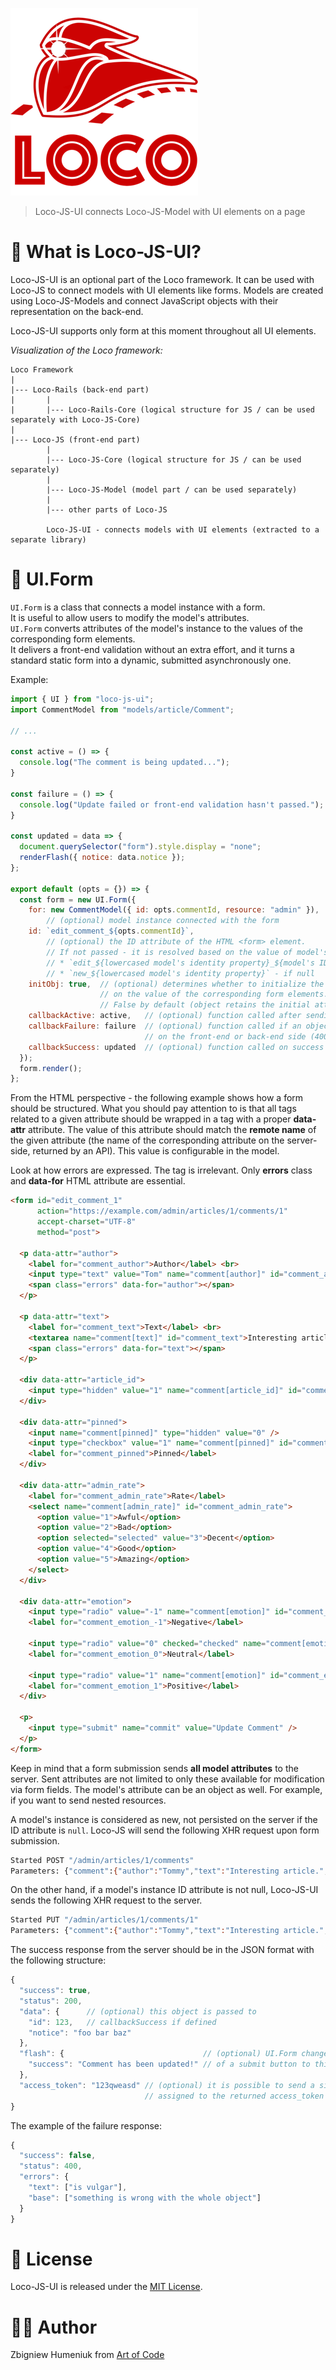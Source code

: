 ![logo](https://raw.githubusercontent.com/artofcodelabs/artofcodelabs.github.io/master/assets/ext/loco_logo_trans_sqr-300px.png)

> Loco-JS-UI connects Loco-JS-Model with UI elements on a page

# 🧐 What is Loco-JS-UI?

Loco-JS-UI is an optional part of the Loco framework. It can be used with Loco-JS to connect models with UI elements like forms. Models are created using Loco-JS-Models and connect JavaScript objects with their representation on the back-end.

Loco-JS-UI supports only form at this moment throughout all UI elements.

*Visualization of the Loco framework:*

```
Loco Framework
|
|--- Loco-Rails (back-end part)
|       |
|       |--- Loco-Rails-Core (logical structure for JS / can be used separately with Loco-JS-Core)
|
|--- Loco-JS (front-end part)
        |
        |--- Loco-JS-Core (logical structure for JS / can be used separately)
        |
        |--- Loco-JS-Model (model part / can be used separately)
        |
        |--- other parts of Loco-JS

        Loco-JS-UI - connects models with UI elements (extracted to a separate library)
```

# 📝 UI.Form

`UI.Form` is a class that connects a model instance with a form.  
It is useful to allow users to modify the model's attributes.  
`UI.Form` converts attributes of the model's instance to the values of the corresponding form elements.  
It delivers a front-end validation without an extra effort, and it turns a standard static form into a dynamic, submitted asynchronously one.

Example:

```javascript
import { UI } from "loco-js-ui";
import CommentModel from "models/article/Comment";

// ...

const active = () => {
  console.log("The comment is being updated...");
}

const failure = () => {
  console.log("Update failed or front-end validation hasn't passed.");
}

const updated = data => {
  document.querySelector("form").style.display = "none";
  renderFlash({ notice: data.notice });
};

export default (opts = {}) => {
  const form = new UI.Form({
    for: new CommentModel({ id: opts.commentId, resource: "admin" }),
        // (optional) model instance connected with the form
    id: `edit_comment_${opts.commentId}`, 
        // (optional) the ID attribute of the HTML <form> element.
        // If not passed - it is resolved based on the value of model's ID property to:
        // * `edit_${lowercased model's identity property}_${model's ID}` - if present
        // * `new_${lowercased model's identity property}` - if null
    initObj: true,  // (optional) determines whether to initialize the passed object based
                    // on the value of the corresponding form elements.
                    // False by default (object retains the initial attribute values)
    callbackActive: active,   // (optional) function called after sending the request
    callbackFailure: failure  // (optional) function called if an object is invalid
                              // on the front-end or back-end side (400 HTTP status code)
    callbackSuccess: updated  // (optional) function called on success
  });
  form.render();
};
```

From the HTML perspective - the following example shows how a form should be structured.
What you should pay attention to is that all tags related to a given attribute should be wrapped in a tag with a proper **data-attr** attribute. The value of this attribute should match the **remote name** of the given attribute (the name of the corresponding attribute on the server-side, returned by an API). This value is configurable in the model.

Look at how errors are expressed. The tag is irrelevant. Only **errors** class and **data-for** HTML attribute are essential.

```html
<form id="edit_comment_1" 
      action="https://example.com/admin/articles/1/comments/1" 
      accept-charset="UTF-8" 
      method="post">
      
  <p data-attr="author">
    <label for="comment_author">Author</label> <br>
    <input type="text" value="Tom" name="comment[author]" id="comment_author" />
    <span class="errors" data-for="author"></span>
  </p>

  <p data-attr="text">
    <label for="comment_text">Text</label> <br>
    <textarea name="comment[text]" id="comment_text">Interesting article.</textarea>
    <span class="errors" data-for="text"></span>
  </p>

  <div data-attr="article_id">
    <input type="hidden" value="1" name="comment[article_id]" id="comment_article_id" />
  </div>

  <div data-attr="pinned">
    <input name="comment[pinned]" type="hidden" value="0" />
    <input type="checkbox" value="1" name="comment[pinned]" id="comment_pinned" /> 
    <label for="comment_pinned">Pinned</label>
  </div>

  <div data-attr="admin_rate">
    <label for="comment_admin_rate">Rate</label>
    <select name="comment[admin_rate]" id="comment_admin_rate">
      <option value="1">Awful</option>
      <option value="2">Bad</option>
      <option selected="selected" value="3">Decent</option>
      <option value="4">Good</option>
      <option value="5">Amazing</option>
    </select>
  </div>

  <div data-attr="emotion">
    <input type="radio" value="-1" name="comment[emotion]" id="comment_emotion_-1" /> 
    <label for="comment_emotion_-1">Negative</label>
    
    <input type="radio" value="0" checked="checked" name="comment[emotion]" id="comment_emotion_0" /> 
    <label for="comment_emotion_0">Neutral</label>
    
    <input type="radio" value="1" name="comment[emotion]" id="comment_emotion_1" /> 
    <label for="comment_emotion_1">Positive</label>
  </div>

  <p>
    <input type="submit" name="commit" value="Update Comment" />
  </p>
</form>
```

Keep in mind that a form submission sends **all model attributes** to the server. Sent attributes are not limited to only these available for modification via form fields. The model's attribute can be an object as well. For example, if you want to send nested resources.

A model's instance is considered as new, not persisted on the server if the ID attribute is `null`. Loco-JS will send the following XHR request upon form submission.

```bash
Started POST "/admin/articles/1/comments"
Parameters: {"comment":{"author":"Tommy","text":"Interesting article.","article_id":1,"created_at":null,"updated_at":null,"emotion":0,"pinned":false,"admin_rate":3,"approved":null}}
```

On the other hand, if a model's instance ID attribute is not null, Loco-JS-UI sends the following XHR request to the server.

```bash
Started PUT "/admin/articles/1/comments/1"
Parameters: {"comment":{"author":"Tommy","text":"Interesting article.","article_id":1,"created_at":null,"updated_at":null,"emotion":0,"pinned":false,"admin_rate":3,"approved":null}}
```

The success response from the server should be in the JSON format with the following structure:

```javascript
{
  "success": true,
  "status": 200,
  "data": {      // (optional) this object is passed to
    "id": 123,   // callbackSuccess if defined
    "notice": "foo bar baz"
  },
  "flash": {                               // (optional) UI.Form changes the value
    "success": "Comment has been updated!" // of a submit button to this on success
  },
  "access_token": "123qweasd" // (optional) it is possible to send a signal from the server
                              // assigned to the returned access_token
}
```

The example of the failure response:

```javascript
{
  "success": false,
  "status": 400,
  "errors": {
    "text": ["is vulgar"],
    "base": ["something is wrong with the whole object"]
  }
}
```

# 📜 License

Loco-JS-UI is released under the [MIT License](https://opensource.org/licenses/MIT).

# 👨‍🏭 Author

Zbigniew Humeniuk from [Art of Code](http://artofcode.co)